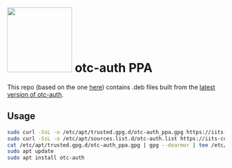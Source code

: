  # <img src='https://iits-consulting.de/wp-content/uploads/2021/08/iits-logo-2021-red-square-xl.png' width=150/> otc-auth PPA 
 This repo (based on the one [here](https://github.com/assafmo/ppa)) contains .deb files built from the [latest version of otc-auth](https://github.com/iits-consulting/otc-auth/releases).

 ## Usage 
 ```bash 
 sudo curl -SsL -o /etc/apt/trusted.gpg.d/otc-auth_ppa.gpg https://iits-consulting.github.io/ppa/debian/KEY.gpg 
 sudo curl -SsL -o /etc/apt/sources.list.d/otc-auth.list https://iits-consulting.github.io/ppa/debian/otc-auth.list 
 cat /etc/apt/trusted.gpg.d/otc-auth_ppa.gpg | gpg --dearmor | tee /etc/apt/trusted.gpg.d/otc-auth_ppa.gpg >/dev/null 
 sudo apt update 
 sudo apt install otc-auth 
 ```
